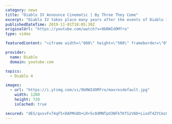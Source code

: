 ```yaml
---
category: news
title: "Diablo IV Announce Cinematic | By Three They Come"
excerpt: "Diablo IV takes place many years after the events of Diablo III, after millions have been slaughtered by the actions of the High Heavens and Burning Hells alike."
publishedDateTime: 2019-11-01T18:05:30Z
originalUrl: "https://youtube.com/watch?v=9bRWIdOMfro"
type: video

featuredContent: "<iframe width=\"800\" height=\"500\" frameborder=\"0\" src=\"https://www.youtube.com/embed/9bRWIdOMfro\" allow=\"accelerometer; autoplay; encrypted-media; gyroscope; picture-in-picture\" allowfullscreen></iframe>"

provider:
  name: Diablo
  domain: youtube.com

topics:
  - Diablo 4

images:
  - url: "https://i.ytimg.com/vi/9bRWIdOMfro/maxresdefault.jpg"
    width: 1280
    height: 720
    isCached: true

secured: "dES/qxsvFv74qF5+DAPMnDO+LR+5c0dMNTpO3NFkTKfSzV6O+LiodT4ZYCmzGleLdmg/qSwH7uoUcehqxxz4nskwd+eNa49gOx7oqN9tFGo+wmynfyuZOzVL6kJphrM7zfZ17PjQIvtM6/7k6n5+USDpMWtvZAGvjrEPayNJHJx4fE3TaQDSvN0kbIdVLSZ3TO9WtVJzc7FFN/9lu9cGA5AuZ/iezGcf5rEjqRdWIQdS3I6MaQigYKnlpZTZb+3OEgIffm+YPWWMYOdfnLZhNMXD55qQTTGfGDewkEGfGE954Cnv1FL1qruWE8TFwr9IfDFaM1utLVFEj9xS6oDLKBwKEAotslik/aTNAnQO01ynHXfrWg6U6+9B8oWrjwie2jtWUT2s/rxMRpwzFNcEDbe9c5qOlvBcO3UMuUvklIKN2ooMK6Lly28+tUsebMum;nHRgsvkThoECnhCFDAvvzw=="
---
```


